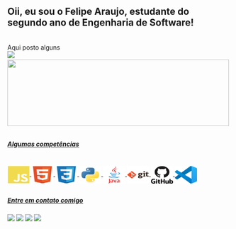 ## Oii, eu sou o Felipe Araujo, estudante do segundo ano de Engenharia de Software!
<br>
Aqui posto alguns 
<div>
  <a href="https://github.com/fearaujo1">
  <img height="180cm" src="https://github-readme-stats.vercel.app/api?username=fearaujo1&show_icons=true&theme=tokyonight&include_all_commits=true&count_public=true"/>
  <img height="150cm" width="500cm" src="https://github-readme-stats.vercel.app/api/top-langs/?username=fearaujo1&layout=compact&langs_count=16&theme=tokyonight"/>
</div>

##

##### Algumas competências

<div style="display: inline_block"><br>
  <img align="center" alt="Felipe-Js" height="40" width="50" src="https://raw.githubusercontent.com/devicons/devicon/master/icons/javascript/javascript-plain.svg">
  <img align="center" alt="Felipe-HTML" height="40" width="50" src="https://raw.githubusercontent.com/devicons/devicon/master/icons/html5/html5-original.svg">
  <img align="center" alt="Felipe-CSS" height="40" width="50" src="https://raw.githubusercontent.com/devicons/devicon/master/icons/css3/css3-original.svg">
  <img align="center" alt="Felipe-Python" height="40" width="50" src="https://raw.githubusercontent.com/devicons/devicon/master/icons/python/python-original.svg">
  <img align="center" alt="Felipe-Java" height="40" width="50" src="https://github.com/devicons/devicon/blob/master/icons/java/java-original-wordmark.svg">
  <img align="center" alt="Felipe-Git" height="40" width="50" src="https://github.com/devicons/devicon/blob/master/icons/git/git-original-wordmark.svg">
  <img align="center" alt="Felipe-GitHub" height="40" width="50" src="https://github.com/devicons/devicon/blob/master/icons/github/github-original-wordmark.svg">
  <img align="center" alt="Felipe-VsCode" height="40" width="50" src="https://github.com/devicons/devicon/blob/master/icons/vscode/vscode-original.svg">
</div>

##
  
##### Entre em contato comigo
 
<div> 
  <a href="https://www.instagram.com/f3lipear4ujo" target="_blank"><img src="https://img.shields.io/badge/Instagram-E4405F?style=for-the-badge&logo=instagram&logoColor=white" target="_blank"></a>
 <a href="https://discord.com/channels/@me" target="_blank"><img src="https://img.shields.io/badge/Discord-7289DA?style=for-the-badge&logo=discord&logoColor=white" target="_blank"></a> 
  <a href = "mailto:felipe.mgaraujo@gmai.com"><img src="https://img.shields.io/badge/-Gmail-%23333?style=for-the-badge&logo=gmail&logoColor=white" target="_blank"></a>
  <a href="https://www.linkedin.com/in/felipe-araujo-32ba322b8/" target="_blank"><img src="https://img.shields.io/badge/-LinkedIn-%230077B5?style=for-the-badge&logo=linkedin&logoColor=white" target="_blank"></a> 
</div>

